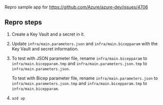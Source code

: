 Repro sample app for https://github.com/Azure/azure-dev/issues/4706

## Repro steps

1. Create a Key Vault and a secret in it.
2. Update `infra/main.parameters.json` and `infra/main.bicepparam` with the Key Vault and secret information.
3. To test with JSON parameter file, rename `infra/main.bicepparam` to `infra/main.bicepparam.tmp` and `infra/main.parameters.json.tmp` to `infra/main.parameters.json`.

    To test with Bicep parameter file, rename `infra/main.parameters.json` to `infra/main.parameters.json.tmp` and `infra/main.bicepparam.tmp` to `infra/main.bicepparam`.
4. `azd up`
